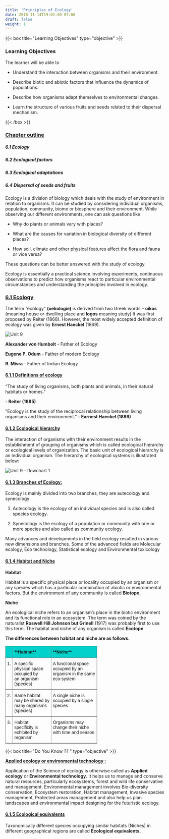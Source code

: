 ```yaml
---
title: 'Principles of Ecology'
date: 2018-11-14T19:02:50-07:00
draft: false
weight: 1
---
```


{{< box title="Learning Objectives" type="objective" >}}

### Learning Objectives

The learner will be able to
* Understand the interaction between
organisms and their
environment.

* Describe biotic and
abiotic factors that
influence the dynamics of
populations.

* Describe how organisms
adapt themselves to environmental changes.
 
* Learn the structure of various fruits and
seeds related to their dispersal mechanism.

{{< /box >}}



###  <u> Chapter outline </u>

##### 6.1 Ecology

##### 6.2 Ecological factors

##### 6.3 Ecological adaptations

##### 6.4 Dispersal of seeds and fruits


Ecology is a division of biology which deals
with the study of environment in relation to
organisms. It can be studied by considering
individual organisms, population, community,
biome or biosphere and their environment.
While observing our different environments,
one can ask questions like 

* Why do plants or animals vary with places?

* What are the causes for variation in
biological diversity of different places?


* How soil, climate and other physical features
affect the flora and fauna or vice versa?

These questions can be better answered with
the study of ecology.

Ecology is essentially a practical science
involving experiments, continuous
observations to predict how organisms react
to particular environmental circumstances
and understanding the principles involved in
ecology.

### <u> 6.1 Ecology </u>

The term “ecology”
**(oekologie)** is derived from
two Greek words – **oikos**
(meaning house or dwelling
place and **logos** meaning
study) It was first proposed by
Reiter (1868). However, the
most widely accepted definition of ecology was
given by **Ernest Haeckel** (1869). 

![Unit 9 ](/books/12-biology/botany/Ecology/pic1.png )


**Alexander von Humbolt** - Father of Ecology

**Eugene P. Odum** - Father of modern Ecology

**R. Misra** - Father of Indian Ecology


#### <u> 6.1.1 Definitions of ecology </u>

“The study of living organisms, both plants and
animals, in their natural habitats or homes.”

**- Reiter (1885)**

“Ecology is the study of the reciprocal
relationship between living organisms and their
environment.” **- Earnest Haeckel (1889)**


#### <u> 6.1.2 Ecological hierarchy </u>

The interaction of organisms with their
environment results in the establishment of
grouping of organisms which is called ecological
hierarchy or ecological levels of organization.
The basic unit of ecological hierarchy is an
individual organism. The hierarchy of ecological
systems is illustrated below:


![Unit 9 - flowchart 1](/books/12-biology/botany/Ecology/pic2.png )

#### <u> 6.1.3 Branches of Ecology: </u>

Ecology is mainly divided into two branches,
they are autecology and synecology

1. Autecology is the ecology of an individual
species and is also called species ecology.

2. Synecology is the ecology of a population or
community with one or more species and also
called as community ecology.

Many advances and developments in the field
ecology resulted in various new dimensions
and branches. Some of the advanced fields are
Molecular ecology, Eco technology, Statistical
ecology and Environmental toxicology

#### <u> 6.1.4 Habitat and Niche </u>

**Habitat**

Habitat is a specific physical place or locality
occupied by an organism or any species which
has a particular combination of abiotic or
environmental factors. But the environment of
any community is called **Biotope.**

**Niche**

An ecological niche refers to an organism’s place
in the biotic environment and its functional
role in an ecosystem. The term was coined by
the naturalist **Roswell Hill Johnson but Grinell**
(1917) was probably first to use this term. The 
habitat and niche of any organism is called
**Ecotope**

**The differences between habitat and niche are as follows.**

<style type="text/css">
.tg  {border-collapse:collapse;border-spacing:0;}
.tg td{border-color:black;border-style:solid;border-width:1px;font-family:Arial, sans-serif;font-size:14px;
  overflow:hidden;padding:10px 5px;word-break:normal;}
.tg th{border-color:black;border-style:solid;border-width:1px;font-family:Arial, sans-serif;font-size:14px;
  font-weight:normal;overflow:hidden;padding:10px 5px;word-break:normal;}
.tg .tg-item{background-color:#00d2cb;border-color:inherit;text-align:left;vertical-align:top}
.tg .tg-0pky{border-color:inherit;text-align:left;vertical-align:top}
</style>
<table class="tg">
<thead>
  <tr>
    <th class="tg-item"></th>
    <th class="tg-item"><span style="font-weight:bold">**Habitat**</span></th>
    <th class="tg-item"><span style="font-weight:bold">**Niche**</span></th>
  </tr>
</thead>
<tbody>
  <tr>
    <td class="tg-0pky">1.</td>
    <td class="tg-0pky">A specific<br>physical space<br>occupied by<br>an organism<br>(species)</td>
    <td class="tg-0pky">A functional space<br>occupied by an<br>organism in the same<br>eco-system</td>
  </tr>
  <tr>
    <td class="tg-0pky">2.</td>
    <td class="tg-0pky">Same habitat<br>may be shared by<br>many organisms<br>(species)</td>
    <td class="tg-0pky">A single niche is<br>occupied by a single<br>species</td>
  </tr>
  <tr>
    <td class="tg-0pky">3.</td>
    <td class="tg-0pky">Habitat<br>specificity is<br>exhibited by<br>organism</td>
    <td class="tg-0pky">Organisms may<br>change their niche<br>with time and season</td>
  </tr>
</tbody>
</table>


{{< box title="Do You Know ?? " type="objective" >}}

**<u>Applied ecology or environmental technology :</u>**

Application of the
Science of ecology is
otherwise called as **Applied ecology** or
**Environmental technology.** It helps us to
manage and conserve natural resources,
particularly ecosystems, forest and wild
life conservative and management.
Environmental management involves
Bio-diversity conservation, Ecosystem
restoration, Habitat management,
Invasive species management, Protected
areas management and also help us plan
landscapes and environmental impact
designing for the futuristic ecology.

#### <u> 6.1.5 Ecological equivalents </u>

Taxonomically different species occupying
similar habitats (Niches) in different geographical
regions are called **Ecological equivalents.**